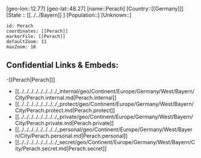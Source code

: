 ﻿---
location: [48.27,12.77]
mapzoom: [7,12] 
mapmarker: city 
type: City
tags:
- geo/City


SpocWebEntityId: 33301
isDeleted: false
confidential: public

---
[geo-lon::12.77]
[geo-lat::48.27]
[name::Perach]
[Country::[[Germany]]]
[State :: [[../../Bayern]] ]
[Population::]
[Unknown::]


```leaflet
id: Perach
coordinates: [[Perach]]
markerFile: [[Perach]]
defaultZoom: 11 
maxZoom: 18
```


## Confidential Links & Embeds: 
-[[Perach|Perach]]] 
- [[../../../../../../../../_internal/geo/Continent/Europe/Germany/West/Bayern/City/Perach.internal.md|Perach.internal]] 
- [[../../../../../../../../_protect/geo/Continent/Europe/Germany/West/Bayern/City/Perach.protect.md|Perach.protect]] 
- [[../../../../../../../../_private/geo/Continent/Europe/Germany/West/Bayern/City/Perach.private.md|Perach.private]] 
- [[../../../../../../../../_personal/geo/Continent/Europe/Germany/West/Bayern/City/Perach.personal.md|Perach.personal]] 
- [[../../../../../../../../_secret/geo/Continent/Europe/Germany/West/Bayern/City/Perach.secret.md|Perach.secret]] 
